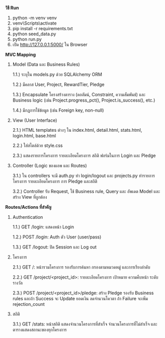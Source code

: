 **วิธี Run**

1. python -m venv venv
2. venv\Scripts\activate
3. pip install -r requirements.txt
4. python seed_data.py
5. python run.py
6. เปิด http://127.0.0.1:5000/ ใน Browser

**MVC Mapping**

1. Model (Data และ Business Rules)

	1.1.) ระบุใน models.py ด้วย SQLAlchemy ORM
   
	1.2.) มีคลาส User, Project, RewardTier, Pledge
   
	1.3.) Encapsulate โครงสร้างตาราง (คอลัมน์, Constraint, ความสัมพันธ์) และ Business logic (เช่น Project.progress_pct(), Project.is_success(), etc.)
   
	1.4.) มีกฎการใช้ข้อมูล (เช่น Foreign key, non-null)

3. View (User Interface)

	2.1.) HTML templates ต่างๆ ใน index.html, detail.html, stats.html, login.html, base.html
   
	2.2.) ใส่สไตล์ด้วย style.css
   
	2.3.) แสดงรายการโครงการ รายละเอียดโครงการ สถิติ ฟอร์มในการ Login และ Pledge

5. Controller (Logic ของแอพ และ Routes)

	3.1.) ใน controllers จะมี auth.py ทำ login/logout และ projects.py ทำรายการโครงการ รายละเอียดโครงการ การ Pledge และสถิติ
   
	3.2.) Controller รับ Request, ใช้ Business rule, Query และ อัพเดต Model และสร้าง View ที่ถูกต้อง


**Routes/Actions ที่สำคัญ**

1. Authentication
   
	1.1.) GET /login: แสดงหน้า Login
   
	1.2.) POST /login: Auth ตัว User (user/pass)
   
	1.3.) GET /logout: ปิด Session และ Log out

3. โครงการ
   
	2.1.) GET /: หน้ารวมโครงการ รองรับการค้นหา กรองตามหมวดหมู่ และการเรียงลำดับ
   
	2.2.) GET /project/<project_id>: รายละเอียดโครงการ เป้าหมาย ความคืบหน้า ระดับรางวัล
   
	2.3.) POST /project/<project_id>/pledge: สร้าง Pledge รองรับ Business rules และถ้า Success จะ Update ยอดเงิน ลดจำนวนโควตา ถ้า Failure จะเพิ่ม rejection_count

5. สถิติ
   
	3.1.) GET /stats: หน้าสถิติ แสดงจำนวนโครงการที่สำเร็จ จำนวนโครงการที่ไม่สำเร็จ และตารางแสดงสถานะของทุกโครงการ

